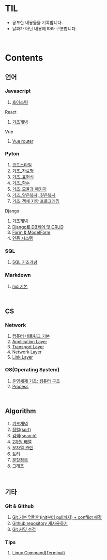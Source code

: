 # TIL

- 공부한 내용들을 기록합니다.
- 날짜가 아닌 내용에 따라 구분합니다.

<br>

# Contents

## 언어

### Javascript

1. [호이스팅](language/javascript/hoisting.md)

React

1. [기초개념](language/javascript/react/react_basic.md)

Vue

1. [Vue router](language/javascript/vue/vue_router.md)

### Pyton

1. [코드스타일](language/python/codestyleguide.md)
2. [기초\_자료형](language/python/basic_datatype.md)
3. [기초\_표현식](language/python/basic_expression.md)
4. [기초\_함수](language/python/basic_function.md)
5. [기초\_모듈과 패키지](language/python/basic_module.md)
6. [기초\_얕은복사, 깊은복사](language/python/basic_copy.md)
7. [기초\_객체 지향 프로그래밍](language/python/basic_oop.md)

Django

1. [기초개념](language/python/django/django_basic.md)
2. [Django로 DB제어 및 CRUD](language/python/django/django_db_crud.md)
3. [Form & ModelForm](language/python/django/django_form_modelform.md)
4. [인증 시스템](language/python/django/django_auth_system.md)

### SQL

1. [SQL 기초개념](language/sql/sql_basic.md)

### Markdown

1. [md 기본](language/markdown/md_basic.md)

<br>

## CS

### Network

1. [컴퓨터 네트워크 기본](cs/network/network_basic.md)
2. [Application Layer](cs/network/app_layer.md)
3. [Transport Layer](cs/network/transport_layer.md)
4. [Network Layer](cs/network/network_layer.md)
5. [Link Layer](cs/network/link_layer.md)

### OS(Operating System)

1. [운영체제 기초: 컴퓨터 구조](cs/os_basic.md)
2. [Process](cs/os/os_process.md)

<br>

## Algorithm

1. [기초개념](algorithm/algorithm_basic.md)
2. [정렬(sort)](algorithm/sort.md)
3. [검색(search)](algorithm/search.md)
4. [2차원 배열](algorithm/matrix.md)
5. [문자열 관련](algorithm/string.md)
6. [트리](algorithm/tree.md)
7. [분할정복](algorithm/divide_and_conquer.md)
8. [그래프](algorithm/graph.md)

<br>

## 기타

### Git & Github

1. [Git 기본 명령어(init부터 pull까지) + conflict 해결](etc/git_and_github/git_basic.md)
2. [Github repository 재사용하기](etc/git_and_github/github_repo_reuse.md)
3. [Git 커밋 수정](etc/git_and_github/git_edit_commit.md)

### Tips

1. [Linux Command(Terminal)](etc/tips/linux_cmd.md)
